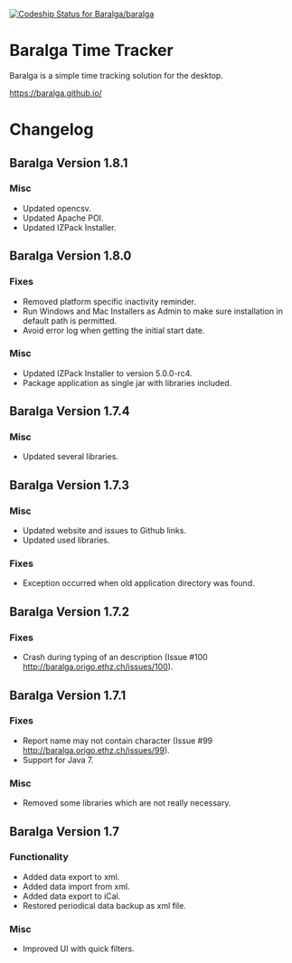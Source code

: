 [ ![Codeship Status for Baralga/baralga](https://app.codeship.com/projects/6f2240f0-1d6f-0136-fe9c-5a983ec826ea/status?branch=master)](https://app.codeship.com/projects/284718)

Baralga Time Tracker
====================
Baralga is a simple time tracking solution for the desktop.

https://baralga.github.io/

Changelog
====================

Baralga Version 1.8.1
---------------------
### Misc
* Updated opencsv.
* Updated Apache POI.
* Updated IZPack Installer.

Baralga Version 1.8.0
---------------------
### Fixes
* Removed platform specific inactivity reminder.
* Run Windows and Mac Installers as Admin to make sure installation in default path is permitted.
* Avoid error log when getting the initial start date.

### Misc
* Updated IZPack Installer to version 5.0.0-rc4.
* Package application as single jar with libraries included.

Baralga Version 1.7.4
---------------------
### Misc
* Updated several libraries.

Baralga Version 1.7.3
---------------------
### Misc 
* Updated website and issues to Github links.
* Updated used libraries.

### Fixes
* Exception occurred when old application directory was found.

Baralga Version 1.7.2
---------------------
### Fixes 
* Crash during typing of an description (Issue #100 http://baralga.origo.ethz.ch/issues/100).

Baralga Version 1.7.1
---------------------
### Fixes 
* Report name may not contain character (Issue #99 http://baralga.origo.ethz.ch/issues/99).
* Support for Java 7.

### Misc
* Removed some libraries which are not really necessary.

Baralga Version 1.7
---------------------
### Functionality
* Added data export to xml.
* Added data import from xml.
* Added data export to iCal.
* Restored periodical data backup as xml file.

### Misc
* Improved UI with quick filters.

